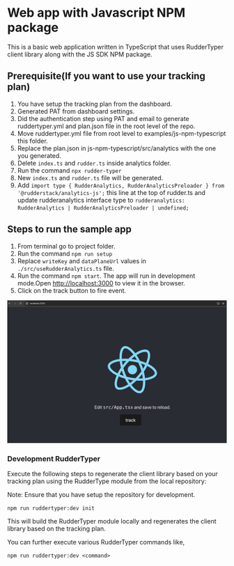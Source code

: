 # Web app with Javascript NPM package

This is a basic web application written in TypeScript that uses RudderTyper client library along with the JS SDK NPM package.

## Prerequisite(If you want to use your tracking plan)

1. You have setup the tracking plan from the dashboard.
2. Generated PAT from dashboard settings.
3. Did the authentication step using PAT and email to generate ruddertyper.yml and plan.json file in the root level of the repo.
4. Move ruddertyper.yml file from root level to examples/js-npm-typescript this folder.
5. Replace the plan.json in js-npm-typescript/src/analytics with the one you generated.
6. Delete `index.ts` and `rudder.ts` inside analytics folder.
7. Run the command `npx rudder-typer`
8. New `index.ts` and `rudder.ts` file will be generated.
9. Add `import type { RudderAnalytics, RudderAnalyticsPreloader } from '@rudderstack/analytics-js';` this line at the top of rudder.ts and update rudderanalytics interface type to `rudderanalytics: RudderAnalytics | RudderAnalyticsPreloader | undefined;`

## Steps to run the sample app

1. From terminal go to project folder.
2. Run the command `npm run setup`
3. Replace `writeKey` and `dataPlaneUrl` values in `./src/useRudderAnalytics.ts` file.
4. Run the command `npm start`. The app will run in development mode.Open [http://localhost:3000](http://localhost:3000) to view it in the browser.
5. Click on the track button to fire event.

![Alt text](app.png?raw=true 'Sample Site')

### Development RudderTyper

Execute the following steps to regenerate the client library based on your tracking plan using the RudderType module from the local repository:

Note: Ensure that you have setup the repository for development.

```
npm run ruddertyper:dev init
```

This will build the RudderTyper module locally and regenerates the client library based on the tracking plan.

You can further execute various RudderTyper commands like,

```
npm run ruddertyper:dev <command>
```
